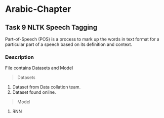 # Arabic-Chapter
## Task 9 NLTK Speech Tagging
Part-of-Speech (POS) is a process to mark up the words in text format for a 
particular part of a speech based on its definition and context.
### Description 
File contains Datasets and Model
> Datasets
1. Dataset from Data collation team.
2. Dataset found online.

> Model
1. RNN


            
